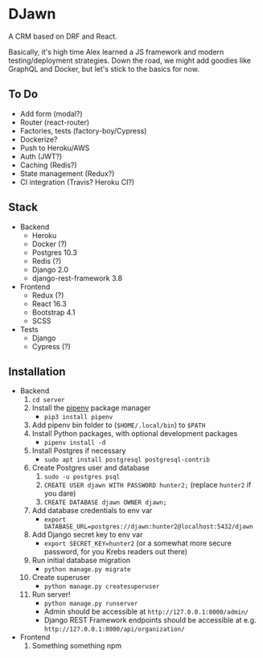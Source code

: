 DJawn
=====

A CRM based on DRF and React.

Basically, it's high time Alex learned a JS framework and modern testing/deployment strategies.
Down the road, we might add goodies like GraphQL and Docker, but let's stick to the basics for now.

To Do
-----

- Add form (modal?)
- Router (react-router)
- Factories, tests (factory-boy/Cypress)
- Dockerize?
- Push to Heroku/AWS
- Auth (JWT?)
- Caching (Redis?)
- State management (Redux?)
- CI integration (Travis? Heroku CI?)

Stack
-----

- Backend
    - Heroku
    - Docker (?)
    - Postgres 10.3
    - Redis (?)
    - Django 2.0
    - django-rest-framework 3.8
- Frontend
    - Redux (?)
    - React 16.3
    - Bootstrap 4.1
    - SCSS
- Tests
    - Django
    - Cypress (?)

Installation
------------

- Backend
    1. `cd server`
    2. Install the [pipenv](https://docs.pipenv.org/) package manager
        - `pip3 install pipenv`
    3. Add pipenv bin folder to (`$HOME/.local/bin`) to `$PATH`
    4. Install Python packages, with optional development packages
        - `pipenv install -d`
    5. Install Postgres if necessary
        - `sudo apt install postgresql postgresql-contrib`
    6. Create Postgres user and database
        1. `sudo -u postgres psql`
        2. `CREATE USER djawn WITH PASSWORD hunter2;` (replace `hunter2` if you dare)
        3. `CREATE DATABASE djawn OWNER djawn;`
    7. Add database credentials to env var
        - `export DATABASE_URL=postgres://djawn:hunter2@localhost:5432/djawn`
    8. Add Django secret key to env var
        - `export SECRET_KEY=hunter2` (or a somewhat more secure password, for you Krebs readers out there)
    9. Run initial database migration
        - `python manage.py migrate`
    10. Create superuser
        - `python manage.py createsuperuser`
    11. Run server!
        - `python manage.py runserver`
        - Admin should be accessible at `http://127.0.0.1:8000/admin/`
        - Django REST Framework endpoints should be accessible at e.g. `http://127.0.0.1:8000/api/organization/`
- Frontend
    1. Something something npm
